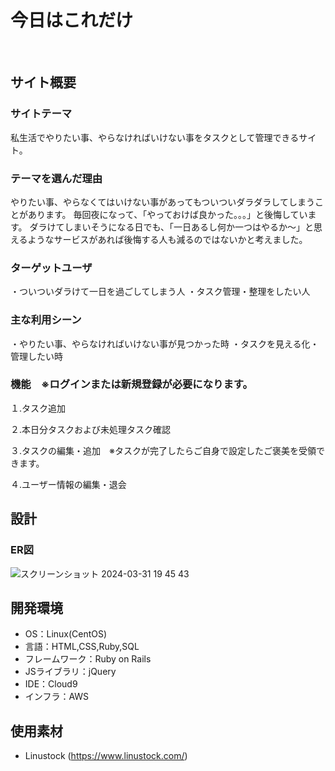 # 今日はこれだけ
​
## サイト概要
### サイトテーマ
<!--何を『目的』とし、どのような『分類』なのかを簡潔に書く-->
私生活でやりたい事、やらなければいけない事をタスクとして管理できるサイト。
​
### テーマを選んだ理由
<!--なぜこのようなテーマにしたかを説明する-->
やりたい事、やらなくてはいけない事があってもついついダラダラしてしまうことがあります。
毎回夜になって、「やっておけば良かった。。。」と後悔しています。
ダラけてしまいそうになる日でも、「一日あるし何か一つはやるか〜」と思えるようなサービスがあれば後悔する人も減るのではないかと考えました。

### ターゲットユーザ
<!--誰に使ってもらうかを具体的に記載する-->
・ついついダラけて一日を過ごしてしまう人
・タスク管理・整理をしたい人
​
### 主な利用シーン
<!--どのような時に使うのかの状況を記載すること-->
・やりたい事、やらなければいけない事が見つかった時
・タスクを見える化・管理したい時

### 機能　※ログインまたは新規登録が必要になります。
 １.タスク追加

 ２.本日分タスクおよび未処理タスク確認

 ３.タスクの編集・追加　※タスクが完了したらご自身で設定したご褒美を受領できます。

 ４.ユーザー情報の編集・退会

## 設計
### ER図
![スクリーンショット 2024-03-31 19 45 43](https://github.com/kyuya5655/KyouhaKoredake/assets/134293910/a3990d1a-4478-45e7-9db5-ffe177ccb54e)

## 開発環境
- OS：Linux(CentOS)
- 言語：HTML,CSS,Ruby,SQL
- フレームワーク：Ruby on Rails
- JSライブラリ：jQuery
- IDE：Cloud9
- インフラ：AWS

## 使用素材
- Linustock (https://www.linustock.com/)
